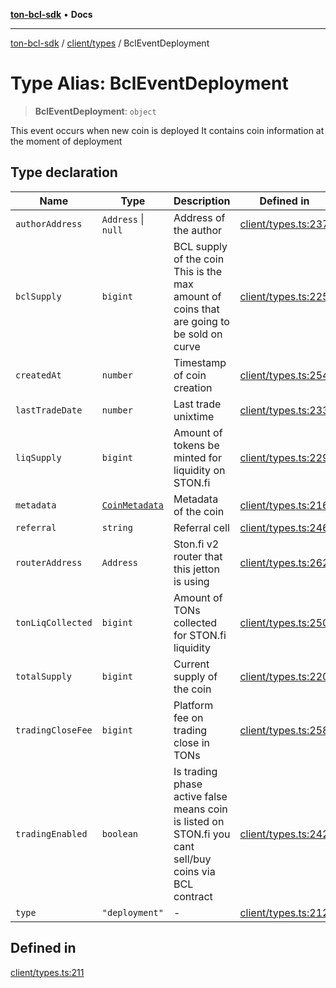 [**ton-bcl-sdk**](../../../README.md) • **Docs**

***

[ton-bcl-sdk](../../../README.md) / [client/types](../README.md) / BclEventDeployment

# Type Alias: BclEventDeployment

> **BclEventDeployment**: `object`

This event occurs when new coin is deployed
It contains coin information at the moment of deployment

## Type declaration

| Name | Type | Description | Defined in |
| ------ | ------ | ------ | ------ |
| `authorAddress` | `Address` \| `null` | Address of the author | [client/types.ts:237](https://github.com/ton-fun-tech/ton-bcl-sdk/blob/57ae5e6ea1d5ef20b2d4656add2e407869f7e2f0/src/client/types.ts#L237) |
| `bclSupply` | `bigint` | BCL supply of the coin This is the max amount of coins that are going to be sold on curve | [client/types.ts:225](https://github.com/ton-fun-tech/ton-bcl-sdk/blob/57ae5e6ea1d5ef20b2d4656add2e407869f7e2f0/src/client/types.ts#L225) |
| `createdAt` | `number` | Timestamp of coin creation | [client/types.ts:254](https://github.com/ton-fun-tech/ton-bcl-sdk/blob/57ae5e6ea1d5ef20b2d4656add2e407869f7e2f0/src/client/types.ts#L254) |
| `lastTradeDate` | `number` | Last trade unixtime | [client/types.ts:233](https://github.com/ton-fun-tech/ton-bcl-sdk/blob/57ae5e6ea1d5ef20b2d4656add2e407869f7e2f0/src/client/types.ts#L233) |
| `liqSupply` | `bigint` | Amount of tokens be minted for liquidity on STON.fi | [client/types.ts:229](https://github.com/ton-fun-tech/ton-bcl-sdk/blob/57ae5e6ea1d5ef20b2d4656add2e407869f7e2f0/src/client/types.ts#L229) |
| `metadata` | [`CoinMetadata`](CoinMetadata.md) | Metadata of the coin | [client/types.ts:216](https://github.com/ton-fun-tech/ton-bcl-sdk/blob/57ae5e6ea1d5ef20b2d4656add2e407869f7e2f0/src/client/types.ts#L216) |
| `referral` | `string` | Referral cell | [client/types.ts:246](https://github.com/ton-fun-tech/ton-bcl-sdk/blob/57ae5e6ea1d5ef20b2d4656add2e407869f7e2f0/src/client/types.ts#L246) |
| `routerAddress` | `Address` | Ston.fi v2 router that this jetton is using | [client/types.ts:262](https://github.com/ton-fun-tech/ton-bcl-sdk/blob/57ae5e6ea1d5ef20b2d4656add2e407869f7e2f0/src/client/types.ts#L262) |
| `tonLiqCollected` | `bigint` | Amount of TONs collected for STON.fi liquidity | [client/types.ts:250](https://github.com/ton-fun-tech/ton-bcl-sdk/blob/57ae5e6ea1d5ef20b2d4656add2e407869f7e2f0/src/client/types.ts#L250) |
| `totalSupply` | `bigint` | Current supply of the coin | [client/types.ts:220](https://github.com/ton-fun-tech/ton-bcl-sdk/blob/57ae5e6ea1d5ef20b2d4656add2e407869f7e2f0/src/client/types.ts#L220) |
| `tradingCloseFee` | `bigint` | Platform fee on trading close in TONs | [client/types.ts:258](https://github.com/ton-fun-tech/ton-bcl-sdk/blob/57ae5e6ea1d5ef20b2d4656add2e407869f7e2f0/src/client/types.ts#L258) |
| `tradingEnabled` | `boolean` | Is trading phase active false means coin is listed on STON.fi you cant sell/buy coins via BCL contract | [client/types.ts:242](https://github.com/ton-fun-tech/ton-bcl-sdk/blob/57ae5e6ea1d5ef20b2d4656add2e407869f7e2f0/src/client/types.ts#L242) |
| `type` | `"deployment"` | - | [client/types.ts:212](https://github.com/ton-fun-tech/ton-bcl-sdk/blob/57ae5e6ea1d5ef20b2d4656add2e407869f7e2f0/src/client/types.ts#L212) |

## Defined in

[client/types.ts:211](https://github.com/ton-fun-tech/ton-bcl-sdk/blob/57ae5e6ea1d5ef20b2d4656add2e407869f7e2f0/src/client/types.ts#L211)
